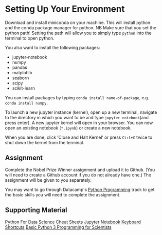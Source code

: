 # Setting Up Your Environment
Download and install miniconda on your machine. This will install python
and the conda package manager for python. NB Make sure that you set the
python path! Setting the path will allow you to simply type `python`
into the terminal to open python.

You also want to install the following packages:  
- jupyter-notebook
- numpy
- pandas
- matplotlib
- seaborn
- scipy
- scikit-learn

You can install packages by typing `conda install name-of-package`, e.g.
`conda install numpy`.

To launch a new jupyter instance (kernel), open up a new terminal, navigate to the directory in which you want to be
and type `jupyter notebook`(and press enter). A new jupyter kernel will open in your browser. You can now open an existing
notebook (`*.ipynb`) or create a new notebook.

When you are done, click 'Close and Halt Kernel' or press `Ctrl+C` twice to shut down the kernel from the terminal.


## Assignment
Complete the Nobel Prize Winner assignment and upload it to Github.
(You will need to create a Github account if you do not already have one.)
The assignment will be given to you separately.

You may want to go through Datacamp's [Python Programming](https://www.datacamp.com/tracks/python-programming) track to get the
basic skills you will need to complete the assignment.

## Supporting Material
[Python For Data Science Cheat Sheets](http://www.utc.fr/~jlaforet/Suppl/python-cheatsheets.pdf)
[Jupyter Notebook Keyboard Shortcuts](https://www.cheatography.com/weidadeyue/cheat-sheets/jupyter-notebook/pdf_bw/)
[Basic Python 3 Programming for Scientists](http://www.sixthresearcher.com/didactic-materials/)

